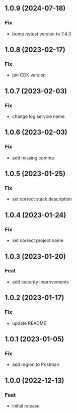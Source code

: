 ## 1.0.9 (2024-07-18)

### Fix

- bump pytest version to 7.4.3

## 1.0.8 (2023-02-17)

### Fix

- pin CDK version

## 1.0.7 (2023-02-03)

### Fix

- change log service name

## 1.0.6 (2023-02-03)

### Fix

- add missing comma

## 1.0.5 (2023-01-25)

### Fix

- set correct stack description

## 1.0.4 (2023-01-24)

### Fix

- set correct project name

## 1.0.3 (2023-01-20)

### Feat

- add security improvements

## 1.0.2 (2023-01-17)

### Fix

- update README

## 1.0.1 (2023-01-05)

### Fix

- add region to Postman

## 1.0.0 (2022-12-13)

### Feat

- initial release
